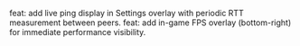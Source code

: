 feat: add live ping display in Settings overlay with periodic RTT measurement between peers.
feat: add in-game FPS overlay (bottom-right) for immediate performance visibility.
